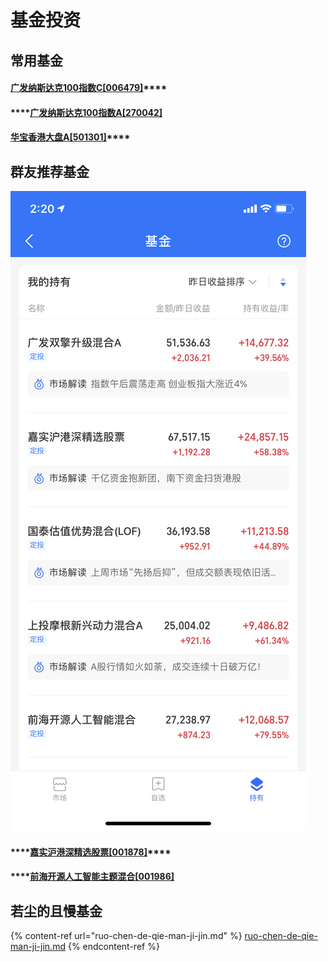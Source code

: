 # 基金投资

## 常用基金

#### [**广发纳斯达克100指数C\[006479\]**](http://fund.eastmoney.com/006479.html)\*\*\*\*

#### \*\*\*\*[广发纳斯达克100指数A\[270042\]](http://fund.eastmoney.com/270042.html)

#### [**华宝香港大盘A\[501301\]**](http://fund.eastmoney.com/501301.html)\*\*\*\*

## 群友推荐基金

![](<../../.gitbook/assets/2836d1dd67fb0fb86288f409a551e21e (1).png>)

#### \*\*\*\*[**嘉实沪港深精选股票\[001878\]**](http://fund.eastmoney.com/001878.html)\*\*\*\*

#### \*\*\*\*[前海开源人工智能主题混合\[001986\]](http://fund.eastmoney.com/001986.html)

## 若尘的且慢基金

{% content-ref url="ruo-chen-de-qie-man-ji-jin.md" %}
[ruo-chen-de-qie-man-ji-jin.md](ruo-chen-de-qie-man-ji-jin.md)
{% endcontent-ref %}
